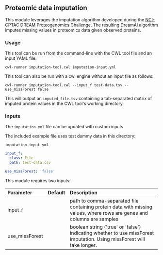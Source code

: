 ## Proteomic data imputation
This module leverages the imputation algorithm developed during the [NCI-CPTAC DREAM Proteogenomics Challenge](https://github.com/WangLab-MSSM/DreamAI). The resulting DreamAI algorithm imputes missing values in proteomics data given observed proteins.  

### Usage

This tool can be run from the command-line with the CWL tool file and an input YAML file:

``` shell
cwl-runner imputation-tool.cwl imputation-input.yml 
```

This tool can also be run with a cwl engine without an input file as follows:

```shell
cwl-runner imputation-tool.cwl --input_f test-data.tsv --use_missForest false
```

This will output an `imputed_file.tsv` containing a tab-separated matrix of imputed protein values in the CWL tool's working directory.

### Inputs

The `imputation.yml` file can be updated with custom inputs. 

The included example file uses test dummy data in this directory:

`imputation-input.yml`
```yaml
input_f:
  class: File
  path: test-data.csv

use_missForest: 'false'
```

This module requires two inputs:

| Parameter                 | Default       | Description   |	
| :------------------------ |:-------------:| :-------------|
| input_f	       |	           |path to comma-separated file containing protein data with missing values, where rows are genes and columns are samples
| use_missForest         |            |boolean string ('true' or 'false') indicating whether to use missForest imputation. Using missForest will take longer.